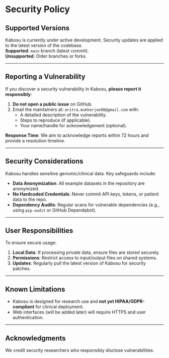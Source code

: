 # Security Policy

## Supported Versions
Kabosu is currently under active development. Security updates are applied to the latest version of the codebase.  
**Supported**: `main` branch (latest commit).  
**Unsupported**: Older branches or forks.

---

## Reporting a Vulnerability
If you discover a security vulnerability in Kabosu, **please report it responsibly**:
1. **Do not open a public issue** on GitHub.
2. Email the maintainers at: `aritra.mukherjee98@gmail.com` with:
   - A detailed description of the vulnerability.
   - Steps to reproduce (if applicable).
   - Your name/handle for acknowledgement (optional).

**Response Time**: We aim to acknowledge reports within 72 hours and provide a resolution timeline.

---

## Security Considerations
Kabosu handles sensitive genomic/clinical data. Key safeguards include:
- **Data Anonymization**: All example datasets in the repository are anonymized.
- **No Hardcoded Credentials**: Never commit API keys, tokens, or patient data to the repo.
- **Dependency Audits**: Regular scans for vulnerable dependencies (e.g., using `pip-audit` or GitHub Dependabot).

---

## User Responsibilities
To ensure secure usage:
1. **Local Data**: If processing private data, ensure files are stored securely.
2. **Permissions**: Restrict access to input/output files on shared systems.
3. **Updates**: Regularly pull the latest version of Kabosu for security patches.

---

## Known Limitations
- Kabosu is designed for research use and **not yet HIPAA/GDPR-compliant** for clinical deployment.
- Web interfaces (will be added later) will require HTTPS and user authentication.

---

## Acknowledgments
We credit security researchers who responsibly disclose vulnerabilities.  
